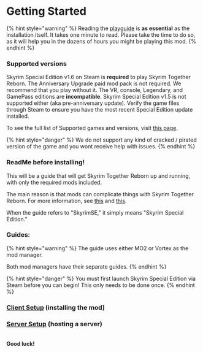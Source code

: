 # Getting Started

{% hint style="warning" %}
Reading the [playguide](../general-information/playguide.md) is **as essential** as the installation itself. It takes one minute to read. Please take the time to do so, as it will help you in the dozens of hours you might be playing this mod.
{% endhint %}

### Supported versions

Skyrim Special Edition v1.6 on Steam is **required** to play Skyrim Together Reborn. The Anniversary Upgrade paid mod pack is not required. We recommend that you play without it. The VR, console, Legendary, and GamePass editions are **incompatible**. Skyrim Special Edition v1.5 is not supported either (aka pre-anniversary update). Verify the game files through Steam to ensure you have the most recent Special Edition update installed.

To see the full list of Supported games and versions, visit [this page](../general-information/supported-games.md).

{% hint style="danger" %}
We do not support any kind of cracked / pirated version of the game and you wont receive help with issues.
{% endhint %}

### ReadMe before installing!

This will be a guide that will get Skyrim Together Reborn up and running, with only the required mods included.

The main reason is that mods can complicate things with Skyrim Together Reborn. For more information, see [this](../general-information/faq.md#q-can-i-use-other-mods-with-this-mod) and [this](../general-information/faq.md#q-will-x-mod-work-with-this-mod).

When the guide refers to "SkyrimSE," it simply means "Skyrim Special Edition."

### Guides:

{% hint style="warning" %}
The guide uses either MO2 or Vortex as the mod manager.

Both mod managers have their separate guides.
{% endhint %}

{% hint style="danger" %}
You must first launch Skyrim Special Edition via Steam before you can begin! This only needs to be done once.
{% endhint %}

### [Client Setup](client-setup/) (installing the mod)

### [Server Setup](server-guide/) (hosting a server)

\
**Good luck!**
